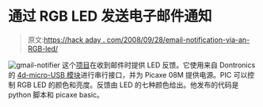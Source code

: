 # 通过 RGB LED 发送电子邮件通知

> 原文:[https://hack aday . com/2008/09/28/email-notification-via-an-RGB-led/](https://hackaday.com/2008/09/28/email-notification-via-an-rgb-led/)

![](../Images/ef1b1d6ed9a395f58830197a866d2fe8.png "gmail-notifier")
这个[项目](http://successlessness.blogspot.com/2007/07/ambient-email-notifier.html#c7585918830217641316)在收到邮件时提供 LED 反馈。它使用来自 Dontronics 的 [4d-micro-USB 模块](http://www.dontronics-shop.com/4d-micro-usb.html)进行串行接口，并为 Picaxe 08M 提供电源。PIC 可以控制 RGB LED 的颜色和亮度。反馈由 LED 的七种颜色给出。他发布的代码是 python 脚本和 picaxe basic。